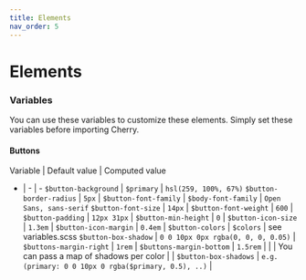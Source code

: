 ```yaml
---
title: Elements
nav_order: 5
---
```


# Elements

### Variables

You can use these variables to customize these elements. Simply set these variables before importing Cherry.

#### Buttons

Variable | Default value | Computed value
- | - | -
`$button-background`      | `$primary` | `hsl(259, 100%, 67%)`
`$button-border-radius`   | `5px` |
`$button-font-family`     | `$body-font-family` | `Open Sans, sans-serif`
`$button-font-size`       | `14px` |
`$button-font-weight`     | `600` |
`$button-padding`         | `12px 31px` |
`$button-min-height`      | `0` |
`$button-icon-size`       | `1.3em` |
`$button-icon-margin`     | `0.4em` |
`$button-colors`          | `$colors` | see variables.scss
`$button-box-shadow`      | `0 0 10px 0px rgba(0, 0, 0, 0.05)` |
`$buttons-margin-right`   | `1rem` |
`$buttons-margin-bottom`  | `1.5rem` |
| |
You can pass a map of shadows per color | |
`$button-box-shadows`     | `e.g. (primary: 0 0 10px 0 rgba($primary, 0.5), ..)` |
